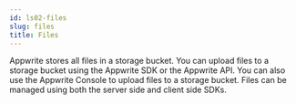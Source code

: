 ```yaml
---
id: ls02-files
slug: files
title: Files
---
```


Appwrite stores all files in a storage bucket. You can upload files to a storage bucket using the Appwrite SDK or the Appwrite API. You can also use the Appwrite Console to upload files to a storage bucket. Files can be managed using both the server side and client side SDKs.